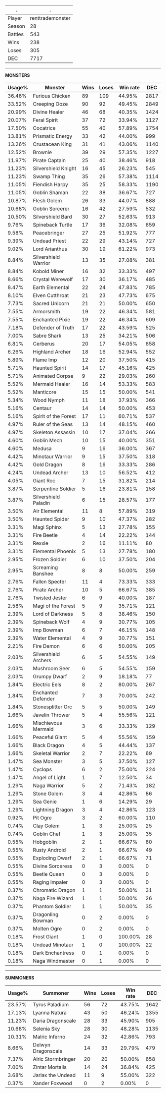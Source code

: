 .|.
|-|-
Player|renttrademonster
Season|28
Battles|543
Wins|238
Loses|305
DEC|7717

---
**MONSTERS**

Usage%|Monster|Wins|Loses|Win rate|DEC|
-|-|-|-|-|-|
36.46%|Furious Chicken|89|109|44.95%|2817|
33.52%|Creeping Ooze|90|92|49.45%|2849|
20.99%|Divine Healer|46|68|40.35%|1424|
20.07%|Feral Spirit|37|72|33.94%|1127|
17.50%|Cocatrice|55|40|57.89%|1754|
13.81%|Prismatic Energy|33|42|44.00%|999|
13.26%|Crustacean King|31|41|43.06%|1140|
12.52%|Brownie|39|29|57.35%|1227|
11.97%|Pirate Captain|25|40|38.46%|918|
11.23%|Silvershield Knight|16|45|26.23%|545|
11.23%|Swamp Thing|35|26|57.38%|1114|
11.05%|Fiendish Harpy|35|25|58.33%|1190|
11.05%|Goblin Shaman|22|38|36.67%|727|
10.87%|Flesh Golem|26|33|44.07%|888|
10.68%|Goblin Sorcerer|16|42|27.59%|532|
10.50%|Silvershield Bard|30|27|52.63%|913|
9.76%|Spineback Turtle|17|36|32.08%|659|
9.58%|Peacebringer|27|25|51.92%|777|
9.39%|Undead Priest|22|29|43.14%|727|
9.02%|Lord Arianthus|30|19|61.22%|973|
8.84%|Silvershield Warrior|13|35|27.08%|381|
8.84%|Kobold Miner|16|32|33.33%|497|
8.66%|Crystal Werewolf|17|30|36.17%|485|
8.47%|Earth Elemental|22|24|47.83%|785|
8.10%|Elven Cutthroat|21|23|47.73%|675|
7.73%|Sacred Unicorn|21|21|50.00%|650|
7.55%|Armorsmith|19|22|46.34%|581|
7.55%|Enchanted Pixie|19|22|46.34%|609|
7.18%|Defender of Truth|17|22|43.59%|525|
7.00%|Sabre Shark|13|25|34.21%|506|
6.81%|Cerberus|20|17|54.05%|658|
6.26%|Highland Archer|18|16|52.94%|552|
5.89%|Flame Imp|12|20|37.50%|415|
5.71%|Haunted Spirit|14|17|45.16%|425|
5.71%|Animated Corpse|9|22|29.03%|260|
5.52%|Mermaid Healer|16|14|53.33%|583|
5.52%|Manticore|15|15|50.00%|541|
5.34%|Wood Nymph|11|18|37.93%|366|
5.16%|Centaur|14|14|50.00%|453|
5.16%|Spirit of the Forest|17|11|60.71%|537|
4.97%|Ruler of the Seas|13|14|48.15%|460|
4.97%|Skeleton Assassin|10|17|37.04%|266|
4.60%|Goblin Mech|10|15|40.00%|351|
4.60%|Medusa|9|16|36.00%|367|
4.42%|Minotaur Warrior|9|15|37.50%|318|
4.42%|Gold Dragon|8|16|33.33%|286|
4.24%|Undead Archer|13|10|56.52%|412|
4.05%|Giant Roc|7|15|31.82%|214|
3.87%|Serpentine Soldier|5|16|23.81%|158|
3.87%|Silvershield Paladin|6|15|28.57%|177|
3.50%|Air Elemental|11|8|57.89%|319|
3.50%|Haunted Spider|9|10|47.37%|282|
3.31%|Magi Sphinx|5|13|27.78%|155|
3.31%|Fire Beetle|4|14|22.22%|144|
3.31%|Rexxie|2|16|11.11%|80|
3.31%|Elemental Phoenix|5|13|27.78%|180|
2.95%|Frozen Soldier|6|10|37.50%|204|
2.95%|Screaming Banshee|8|8|50.00%|259|
2.76%|Fallen Specter|11|4|73.33%|333|
2.76%|Pirate Archer|10|5|66.67%|385|
2.76%|Twisted Jester|6|9|40.00%|187|
2.58%|Magi of the Forest|5|9|35.71%|121|
2.39%|Lord of Darkness|5|8|38.46%|150|
2.39%|Spineback Wolf|4|9|30.77%|105|
2.39%|Imp Bowman|6|7|46.15%|148|
2.39%|Water Elemental|4|9|30.77%|151|
2.21%|Fire Demon|6|6|50.00%|205|
2.03%|Silvershield Archers|6|5|54.55%|149|
2.03%|Mushroom Seer|6|5|54.55%|159|
2.03%|Grumpy Dwarf|2|9|18.18%|77|
1.84%|Electric Eels|8|2|80.00%|267|
1.84%|Enchanted Defender|7|3|70.00%|242|
1.84%|Stonesplitter Orc|5|5|50.00%|149|
1.66%|Javelin Thrower|5|4|55.56%|121|
1.66%|Mischievous Mermaid|3|6|33.33%|129|
1.66%|Peaceful Giant|5|4|55.56%|159|
1.66%|Black Dragon|4|5|44.44%|137|
1.66%|Skeletal Warrior|2|7|22.22%|69|
1.47%|Sea Monster|3|5|37.50%|127|
1.47%|Cyclops|6|2|75.00%|224|
1.47%|Angel of Light|1|7|12.50%|34|
1.29%|Naga Warrior|5|2|71.43%|182|
1.29%|Stone Golem|3|4|42.86%|86|
1.29%|Sea Genie|1|6|14.29%|29|
1.29%|Lightning Dragon|3|4|42.86%|123|
0.92%|Pit Ogre|3|2|60.00%|110|
0.74%|Clay Golem|1|3|25.00%|25|
0.74%|Goblin Chef|1|3|25.00%|35|
0.55%|Hobgoblin|2|1|66.67%|60|
0.55%|Rusty Android|2|1|66.67%|49|
0.55%|Exploding Dwarf|2|1|66.67%|71|
0.55%|Divine Sorceress|0|3|0.00%|0|
0.55%|Beetle Queen|0|3|0.00%|0|
0.55%|Raging Impaler|0|3|0.00%|0|
0.37%|Chromatic Dragon|1|1|50.00%|31|
0.37%|Naga Fire Wizard|1|1|50.00%|26|
0.37%|Phantom Soldier|1|1|50.00%|35|
0.37%|Dragonling Bowman|0|2|0.00%|0|
0.37%|Molten Ogre|0|2|0.00%|0|
0.18%|Frost Giant|1|0|100.00%|28|
0.18%|Undead Minotaur|1|0|100.00%|22|
0.18%|Dark Enchantress|0|1|0.00%|0|
0.18%|Naga Windmaster|0|1|0.00%|0|

---
**SUMMONERS**

Usage%|Summoner|Wins|Loses|Win rate|DEC|
-|-|-|-|-|-|
23.57%|Tyrus Paladium|56|72|43.75%|1642|
17.13%|Lyanna Natura|43|50|46.24%|1355|
11.23%|Daria Dragonscale|28|33|45.90%|905|
10.68%|Selenia Sky|28|30|48.28%|1135|
10.31%|Malric Inferno|24|32|42.86%|793|
8.66%|Delwyn Dragonscale|14|33|29.79%|479|
7.37%|Alric Stormbringer|20|20|50.00%|658|
7.00%|Zintar Mortalis|14|24|36.84%|425|
3.68%|Jarlax the Undead|11|9|55.00%|322|
0.37%|Xander Foxwood|0|2|0.00%|0|
